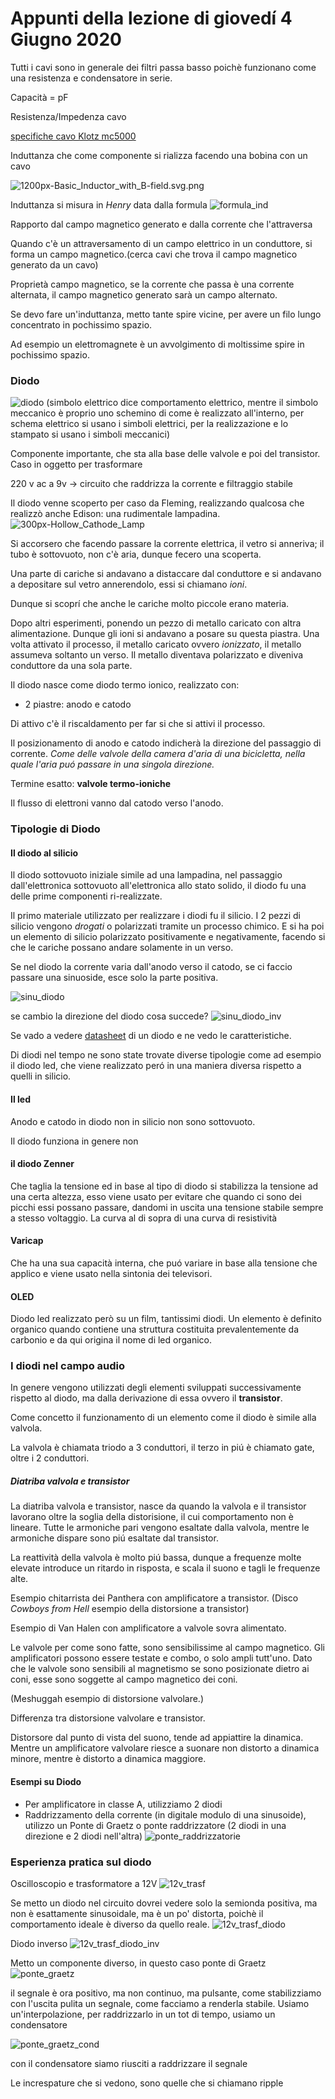 # Appunti della lezione di giovedí 4 Giugno 2020

Tutti i cavi sono in generale dei filtri passa basso poichè funzionano come una resistenza e condensatore in serie.

Capacità = pF

Resistenza/Impedenza cavo

[specifiche cavo Klotz mc5000](https://shop.klotz-ais.com/media/msdocuments/MC5000_e.pdf)

Induttanza che come componente si rializza facendo una bobina con un cavo

![1200px-Basic_Inductor_with_B-field.svg.png](1200px-Basic_Inductor_with_B-field.svg.png)

Induttanza si misura in _Henry_
data dalla formula ![formula_ind](formula_ind.png)

Rapporto dal campo magnetico generato e dalla corrente che l'attraversa

Quando c'è un attraversamento di un campo elettrico in un conduttore, si forma un campo magnetico.(cerca cavi che trova il campo magnetico generato da un cavo)

Proprietà campo magnetico, se la corrente che passa è una corrente alternata, il campo magnetico generato sarà un campo alternato.

Se devo fare un'induttanza, metto tante spire vicine, per avere un filo lungo concentrato in pochissimo spazio.

Ad esempio un elettromagnete è un avvolgimento di moltissime spire in pochissimo spazio.

### Diodo

![diodo](diodo.jpeg)
(simbolo elettrico dice comportamento elettrico, mentre il simbolo meccanico è proprio uno schemino di come è realizzato all'interno, per schema elettrico si usano i simboli elettrici, per la realizzazione e lo stampato si usano i simboli meccanici)

Componente importante, che sta alla base delle valvole e poi del transistor. Caso in oggetto per trasformare

220 v ac a 9v -> circuito che raddrizza la corrente e filtraggio stabile

Il diodo venne scoperto per caso da Fleming, realizzando qualcosa che realizzò anche Edison: una rudimentale lampadina.
![300px-Hollow_Cathode_Lamp](300px-Hollow_Cathode_Lamp.png)


Si accorsero che facendo passare la corrente elettrica, il vetro si anneriva; il tubo è sottovuoto, non c'è aria, dunque fecero una scoperta.

Una parte di cariche si andavano a distaccare dal conduttore e si andavano a depositare sul vetro annerendolo, essi si chiamano _ioni_.

Dunque si scoprí che anche le cariche molto piccole erano materia.

Dopo altri esperimenti, ponendo un pezzo di metallo caricato con altra alimentazione.
Dunque gli ioni si andavano a posare su questa piastra. Una volta attivato il processo, il metallo caricato ovvero _ionizzato_, il metallo assumeva soltanto un verso. Il metallo diventava polarizzato e diveniva conduttore da una sola parte.

Il diodo nasce come diodo termo ionico, realizzato con:
- 2 piastre: anodo e catodo

Di attivo c'è il riscaldamento per far si che si attivi il processo.

Il posizionamento di anodo e catodo indicherà la direzione del passaggio di corrente. _Come delle valvole della camera d'aria di una bicicletta, nella quale l'aria puó passare in una singola direzione._

Termine esatto: **valvole termo-ioniche**

Il flusso di elettroni vanno dal catodo verso l'anodo.

### Tipologie di Diodo

#### Il diodo al silicio
Il diodo sottovuoto iniziale simile ad una lampadina, nel passaggio dall'elettronica sottovuoto all'elettronica allo stato solido, il diodo fu una delle prime componenti ri-realizzate.

Il primo materiale utilizzato per realizzare i diodi fu il silicio. I 2 pezzi di silicio vengono _drogati_ o polarizzati tramite un processo chimico. E si ha poi un elemento di silicio polarizzato positivamente e negativamente, facendo si che le cariche possano andare solamente in un verso.

Se nel diodo la corrente varia dall'anodo verso il catodo, se ci faccio passare una sinuoside, esce solo la parte positiva.

![sinu_diodo](sinu_diodo.png)

se cambio la direzione del diodo cosa succede?
![sinu_diodo_inv](sinu_diodo_inv.png)

Se vado a vedere [datasheet](/datasheet-1N5400~1N5408.pdf) di un diodo e ne vedo le caratteristiche.

Di diodi nel tempo ne sono state trovate diverse tipologie come ad esempio il diodo led, che viene realizzato peró in una maniera diversa rispetto a quelli in silicio.

#### Il led
Anodo e catodo in diodo non in silicio non sono sottovuoto.

Il diodo funziona in genere non

#### il diodo Zenner

Che taglia la tensione ed in base al tipo di diodo si stabilizza la tensione ad una certa altezza, esso viene usato per evitare che quando ci sono dei picchi essi possano passare, dandomi in uscita una tensione stabile sempre a stesso voltaggio. La curva al di sopra di una curva di resistività

#### Varicap

Che ha una sua capacità interna, che puó variare in base alla tensione che applico e viene usato nella sintonia dei televisori.

#### OLED

Diodo led realizzato però su un film, tantissimi diodi. Un elemento è definito organico quando contiene una struttura costituita prevalentemente da carbonio e da qui origina il nome di led organico.

### I diodi nel campo audio

In genere vengono utilizzati degli elementi sviluppati successivamente rispetto al diodo, ma dalla derivazione di essa ovvero il **transistor**.

Come concetto il funzionamento di un elemento come il diodo è simile alla valvola.

La valvola è chiamata triodo a 3 conduttori, il terzo in piú è chiamato gate, oltre i 2 conduttori.

##### Diatriba valvola e transistor
La diatriba valvola e transistor, nasce da quando la valvola e il transistor lavorano oltre la soglia della distorisione, il cui comportamento non è lineare. Tutte le armoniche pari vengono esaltate dalla valvola, mentre le armoniche dispare sono piú esaltate dal transistor.

La reattività della valvola è molto piú bassa, dunque a frequenze molte elevate introduce un ritardo in risposta, e scala il suono e tagli le frequenze alte.

Esempio chitarrista dei Panthera con amplificatore a transistor. (Disco _Cowboys from Hell_ esempio della distorsione a transistor)

Esempio di Van Halen con amplificatore a valvole sovra alimentato.

Le valvole per come sono fatte, sono sensibilissime al campo magnetico. Gli amplificatori possono essere testate e combo, o solo ampli tutt'uno. Dato che le valvole sono sensibili al magnetismo se sono posizionate dietro ai coni, esse sono soggette al campo magnetico dei coni.

(Meshuggah esempio di distorsione valvolare.)

Differenza tra distorsione valvolare e transistor.

Distorsore dal punto di vista del suono, tende ad appiattire la dinamica. Mentre un amplificatore valvolare riesce a suonare non distorto a dinamica minore, mentre è distorto a dinamica maggiore.

#### Esempi su Diodo

- Per amplificatore in classe A, utilizziamo 2 diodi
- Raddrizzamento della corrente (in digitale modulo di una sinusoide), utilizzo un Ponte di Graetz o ponte raddrizzatore (2 diodi in una direzione e 2 diodi nell'altra)
![ponte_raddrizzatorie](ponte_raddrizzatorie.png)

### Esperienza pratica sul diodo

Oscilloscopio e trasformatore a 12V
![12v_trasf](12v_trasf.png)

Se metto un diodo nel circuito dovrei vedere solo la semionda positiva, ma non è esattamente sinusoidale, ma è un po' distorta, poichè il comportamento ideale è diverso da quello reale.
![12v_trasf_diodo](12v_trasf_diodo.png)

Diodo inverso
![12v_trasf_diodo_inv](12v_trasf_diodo_inv.png)

Metto un componente diverso, in questo caso ponte di Graetz
![ponte_graetz](ponte_graetz.png)

il segnale è ora positivo, ma non continuo, ma pulsante, come stabilizziamo con l'uscita pulita un segnale, come facciamo a renderla stabile.
Usiamo un'interpolazione, per raddrizzarlo in un tot di tempo, usiamo un condensatore

![ponte_graetz_cond](ponte_graetz_cond.png)

con il condensatore siamo riusciti a raddrizzare il segnale

Le increspature che si vedono, sono quelle che si chiamano ripple
